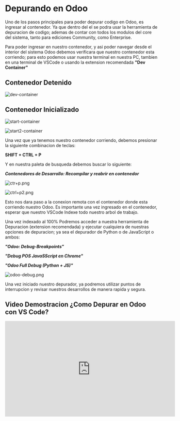 # Depurando en Odoo

Uno de los pasos principales para poder depurar codigo en Odoo, es ingresar al contenedor. 
Ya que dentro del el
se podra usar la herramienta de depuracion de codigo; ademas de contar con todos los modulos del core del sistema,
tanto para ediciones Community, como Enterprise.

Para poder ingresar en nuestro contenedor, y asi poder navegar desde el interior del sistema Odoo
debemos verificara que nuestro contenedor esta corriendo; para esto podemos usar nuestra terminal en nuestra PC,
tambien en una terminal de VSCode o usando la extension recomendada **"Dev Container"**


## Contenedor Detenido

![dev-container](../img/dev-container.png)

## Contenedor Inicializado

![start-container](../img/start-container.png)

![start2-container](../img/start2-container.png)

Una vez que ya tenemos nuestro contenedor corriendo, debemos presionar la siguiente combinacion de teclas: 

**SHIFT + CTRL + P**

Y en nuestra paleta de busqueda debemos buscar lo siguiente: 

***Contenedores de Desarrollo: Recompilar y reabrir en contenedor***

![ctr+p.png](../img/ctrl+p.png)

![ctrl+p2.png](../img/ctrl+p2.png)


Esto nos dara paso a la conexion remota con el contenedor donde esta corriendo nuestro Odoo.
Es importante una vez ingresado en el contenedor, esperar que nuestro VSCode Indexe todo nuestro arbol de trabajo.

Una vez indexado al 100% Podremos acceder a nuestra herramienta de Depuracion (extension recomendada) y ejecutar cualquiera 
de nuestras opciones de depuracion; ya sea el depurador de Python o de JavaScript o ambos: 

***"Odoo: Debug-Breakpoints"***

***"Debug POS JavaSScript en Chrome"***

***"Odoo Full Debug (Python + JS)"***

![odoo-debug.png](../img/odoo-debug.png)

Una vez iniciado nuestro depurador, ya podremos utilizar puntos de interrupcion y revisar nuestros desarrollos de manera rapida
y segura.

## Video Demostracion ¿Como Depurar en Odoo con VS Code?

<iframe width="560" height="315" 
src="https://www.youtube.com/embed/45m9DcmZvRk" 
title="Odoo Debug" frameborder="0" 
allow="accelerometer; autoplay; clipboard-write; encrypted-media; gyroscope; picture-in-picture" 
allowfullscreen></iframe>


